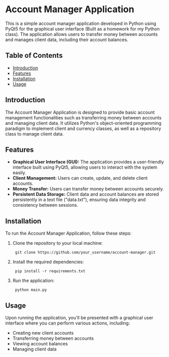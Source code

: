# Account Manager Application

This is a simple account manager application developed in Python using PyQt5 for the graphical user interface (Built as a homework for my Python class). The application allows users to transfer money between accounts and manages client data, including their account balances.

## Table of Contents

- [Introduction](#introduction)
- [Features](#features)
- [Installation](#installation)
- [Usage](#usage)

## Introduction

The Account Manager Application is designed to provide basic account management functionalities such as transferring money between accounts and managing client data. It utilizes Python's object-oriented programming paradigm to implement client and currency classes, as well as a repository class to manage client data.

## Features

- **Graphical User Interface (GUI):** The application provides a user-friendly interface built using PyQt5, allowing users to interact with the system easily.
- **Client Management:** Users can create, update, and delete client accounts.
- **Money Transfer:** Users can transfer money between accounts securely.
- **Persistent Data Storage:** Client data and account balances are stored persistently in a text file ("data.txt"), ensuring data integrity and consistency between sessions.

## Installation

To run the Account Manager Application, follow these steps:

1. Clone the repository to your local machine:

        git clone https://github.com/your_username/account-manager.git

2. Install the required dependencies:

        pip install -r requirements.txt

3. Run the application:

        python main.py



## Usage

Upon running the application, you'll be presented with a graphical user interface where you can perform various actions, including:

- Creating new client accounts
- Transferring money between accounts
- Viewing account balances
- Managing client data

